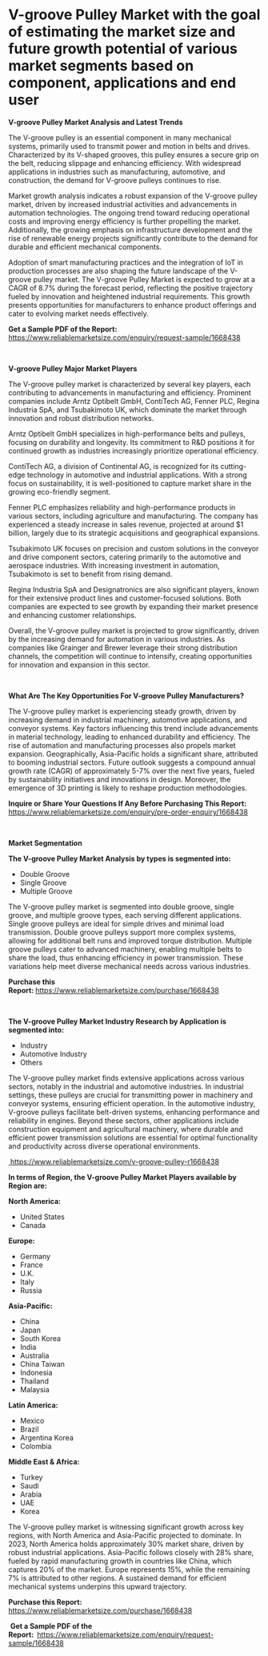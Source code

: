 <p><h1>V-groove Pulley Market with the goal of estimating the market size and future growth potential of various market segments based on component, applications and end user</h1></p><p><strong>V-groove Pulley Market Analysis and Latest Trends</strong></p>
<p><p>The V-groove pulley is an essential component in many mechanical systems, primarily used to transmit power and motion in belts and drives. Characterized by its V-shaped grooves, this pulley ensures a secure grip on the belt, reducing slippage and enhancing efficiency. With widespread applications in industries such as manufacturing, automotive, and construction, the demand for V-groove pulleys continues to rise.</p><p>Market growth analysis indicates a robust expansion of the V-groove pulley market, driven by increased industrial activities and advancements in automation technologies. The ongoing trend toward reducing operational costs and improving energy efficiency is further propelling the market. Additionally, the growing emphasis on infrastructure development and the rise of renewable energy projects significantly contribute to the demand for durable and efficient mechanical components.</p><p>Adoption of smart manufacturing practices and the integration of IoT in production processes are also shaping the future landscape of the V-groove pulley market. The V-groove Pulley Market is expected to grow at a CAGR of 8.7% during the forecast period, reflecting the positive trajectory fueled by innovation and heightened industrial requirements. This growth presents opportunities for manufacturers to enhance product offerings and cater to evolving market needs effectively.</p></p>
<p><strong>Get a Sample PDF of the Report:&nbsp;</strong> <a href="https://www.reliablemarketsize.com/enquiry/request-sample/1668438?utm_campaign=3194&utm_medium=2&utm_source=Github&utm_content=ia&utm_term=12042025&utm_id=v-groove-pulley">https://www.reliablemarketsize.com/enquiry/request-sample/1668438</a></p>
<p>&nbsp;</p>
<p><strong>V-groove Pulley Major Market Players</strong></p>
<p><p>The V-groove pulley market is characterized by several key players, each contributing to advancements in manufacturing and efficiency. Prominent companies include Arntz Optibelt GmbH, ContiTech AG, Fenner PLC, Regina Industria SpA, and Tsubakimoto UK, which dominate the market through innovation and robust distribution networks.</p><p>Arntz Optibelt GmbH specializes in high-performance belts and pulleys, focusing on durability and longevity. Its commitment to R&D positions it for continued growth as industries increasingly prioritize operational efficiency.</p><p>ContiTech AG, a division of Continental AG, is recognized for its cutting-edge technology in automotive and industrial applications. With a strong focus on sustainability, it is well-positioned to capture market share in the growing eco-friendly segment.</p><p>Fenner PLC emphasizes reliability and high-performance products in various sectors, including agriculture and manufacturing. The company has experienced a steady increase in sales revenue, projected at around $1 billion, largely due to its strategic acquisitions and geographical expansions.</p><p>Tsubakimoto UK focuses on precision and custom solutions in the conveyor and drive component sectors, catering primarily to the automotive and aerospace industries. With increasing investment in automation, Tsubakimoto is set to benefit from rising demand.</p><p>Regina Industria SpA and Designatronics are also significant players, known for their extensive product lines and customer-focused solutions. Both companies are expected to see growth by expanding their market presence and enhancing customer relationships.</p><p>Overall, the V-groove pulley market is projected to grow significantly, driven by the increasing demand for automation in various industries. As companies like Grainger and Brewer leverage their strong distribution channels, the competition will continue to intensify, creating opportunities for innovation and expansion in this sector.</p></p>
<p>&nbsp;</p>
<p><strong>What Are The Key Opportunities For V-groove Pulley Manufacturers?</strong></p>
<p><p>The V-groove pulley market is experiencing steady growth, driven by increasing demand in industrial machinery, automotive applications, and conveyor systems. Key factors influencing this trend include advancements in material technology, leading to enhanced durability and efficiency. The rise of automation and manufacturing processes also propels market expansion. Geographically, Asia-Pacific holds a significant share, attributed to booming industrial sectors. Future outlook suggests a compound annual growth rate (CAGR) of approximately 5-7% over the next five years, fueled by sustainability initiatives and innovations in design. Moreover, the emergence of 3D printing is likely to reshape production methodologies.</p></p>
<p><strong>Inquire or Share Your Questions If Any Before Purchasing This Report:</strong> <a href="https://www.reliablemarketsize.com/enquiry/pre-order-enquiry/1668438?utm_campaign=3194&utm_medium=2&utm_source=Github&utm_content=ia&utm_term=12042025&utm_id=v-groove-pulley">https://www.reliablemarketsize.com/enquiry/pre-order-enquiry/1668438</a></p>
<p>&nbsp;</p>
<p><strong>Market Segmentation</strong></p>
<p><strong>The V-groove Pulley Market Analysis by types is segmented into:</strong></p>
<p><ul><li>Double Groove</li><li>Single Groove</li><li>Multiple Groove</li></ul></p>
<p><p>The V-groove pulley market is segmented into double groove, single groove, and multiple groove types, each serving different applications. Single groove pulleys are ideal for simple drives and minimal load transmission. Double groove pulleys support more complex systems, allowing for additional belt runs and improved torque distribution. Multiple groove pulleys cater to advanced machinery, enabling multiple belts to share the load, thus enhancing efficiency in power transmission. These variations help meet diverse mechanical needs across various industries.</p></p>
<p><strong>Purchase this Report:&nbsp;</strong><a href="https://www.reliablemarketsize.com/purchase/1668438?utm_campaign=3194&utm_medium=2&utm_source=Github&utm_content=ia&utm_term=12042025&utm_id=v-groove-pulley">https://www.reliablemarketsize.com/purchase/1668438</a></p>
<p>&nbsp;</p>
<p><strong>The V-groove Pulley Market Industry Research by Application is segmented into:</strong></p>
<p><ul><li>Industry</li><li>Automotive Industry</li><li>Others</li></ul></p>
<p><p>The V-groove pulley market finds extensive applications across various sectors, notably in the industrial and automotive industries. In industrial settings, these pulleys are crucial for transmitting power in machinery and conveyor systems, ensuring efficient operation. In the automotive industry, V-groove pulleys facilitate belt-driven systems, enhancing performance and reliability in engines. Beyond these sectors, other applications include construction equipment and agricultural machinery, where durable and efficient power transmission solutions are essential for optimal functionality and productivity across diverse operational environments.</p></p>
<p><a href="https://www.reliablemarketsize.com/v-groove-pulley-r1668438?utm_campaign=3194&utm_medium=2&utm_source=Github&utm_content=ia&utm_term=12042025&utm_id=v-groove-pulley">&nbsp;https://www.reliablemarketsize.com/v-groove-pulley-r1668438</a></p>
<p><strong>In terms of Region, the V-groove Pulley Market Players available by Region are:</strong></p>
<p>
    <p> <strong> North America: </strong>
        <ul>
            <li>United States</li>
            <li>Canada</li>
        </ul>
        </p> 
    <p> <strong> Europe: </strong>
        <ul>
            <li>Germany</li>
            <li>France</li>
            <li>U.K.</li>
            <li>Italy</li>
            <li>Russia</li>
        </ul>
        </p> 
    <p> <strong> Asia-Pacific: </strong>
        <ul>
            <li>China</li>
            <li>Japan</li>
            <li>South Korea</li>
            <li>India</li>
            <li>Australia</li>
            <li>China Taiwan</li>
            <li>Indonesia</li>
            <li>Thailand</li>
            <li>Malaysia</li>
        </ul>
        </p> 
    <p> <strong> Latin America: </strong>
        <ul>
            <li>Mexico</li>
            <li>Brazil</li>
            <li>Argentina Korea</li>
            <li>Colombia</li>
        </ul>
        </p> 
    <p> <strong> Middle East & Africa: </strong>
        <ul>
            <li>Turkey</li>
            <li>Saudi</li>
            <li>Arabia</li>
            <li>UAE</li>
            <li>Korea</li>
        </ul>
    </p>
    </p>
<p><p>The V-groove pulley market is witnessing significant growth across key regions, with North America and Asia-Pacific projected to dominate. In 2023, North America holds approximately 30% market share, driven by robust industrial applications. Asia-Pacific follows closely with 28% share, fueled by rapid manufacturing growth in countries like China, which captures 20% of the market. Europe represents 15%, while the remaining 7% is attributed to other regions. A sustained demand for efficient mechanical systems underpins this upward trajectory.</p></p>
<p><strong>Purchase this Report: </strong><a href="https://www.reliablemarketsize.com/purchase/1668438?utm_campaign=3194&utm_medium=2&utm_source=Github&utm_content=ia&utm_term=12042025&utm_id=v-groove-pulley">https://www.reliablemarketsize.com/purchase/1668438</a></p>
<p>&nbsp;<strong>Get a Sample PDF of the Report:&nbsp;&nbsp;</strong><a href="https://www.reliablemarketsize.com/enquiry/request-sample/1668438?utm_campaign=3194&utm_medium=2&utm_source=Github&utm_content=ia&utm_term=12042025&utm_id=v-groove-pulley">https://www.reliablemarketsize.com/enquiry/request-sample/1668438</a></p>
<p><strong></strong></p>
<p><p></p><p></p><p></p></p>
